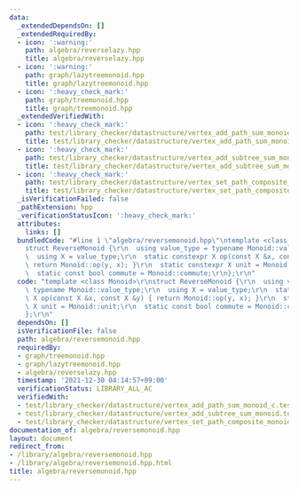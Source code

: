 ```yaml
---
data:
  _extendedDependsOn: []
  _extendedRequiredBy:
  - icon: ':warning:'
    path: algebra/reverselazy.hpp
    title: algebra/reverselazy.hpp
  - icon: ':warning:'
    path: graph/lazytreemonoid.hpp
    title: graph/lazytreemonoid.hpp
  - icon: ':heavy_check_mark:'
    path: graph/treemonoid.hpp
    title: graph/treemonoid.hpp
  _extendedVerifiedWith:
  - icon: ':heavy_check_mark:'
    path: test/library_checker/datastructure/vertex_add_path_sum_monoid_c.test.cpp
    title: test/library_checker/datastructure/vertex_add_path_sum_monoid_c.test.cpp
  - icon: ':heavy_check_mark:'
    path: test/library_checker/datastructure/vertex_add_subtree_sum_monoid.test.cpp
    title: test/library_checker/datastructure/vertex_add_subtree_sum_monoid.test.cpp
  - icon: ':heavy_check_mark:'
    path: test/library_checker/datastructure/vertex_set_path_composite_monoid.test.cpp
    title: test/library_checker/datastructure/vertex_set_path_composite_monoid.test.cpp
  _isVerificationFailed: false
  _pathExtension: hpp
  _verificationStatusIcon: ':heavy_check_mark:'
  attributes:
    links: []
  bundledCode: "#line 1 \"algebra/reversemonoid.hpp\"\ntemplate <class Monoid>\r\n\
    struct ReverseMonoid {\r\n  using value_type = typename Monoid::value_type;\r\n\
    \  using X = value_type;\r\n  static constexpr X op(const X &x, const X &y) {\
    \ return Monoid::op(y, x); }\r\n  static constexpr X unit = Monoid::unit;\r\n\
    \  static const bool commute = Monoid::commute;\r\n};\r\n"
  code: "template <class Monoid>\r\nstruct ReverseMonoid {\r\n  using value_type =\
    \ typename Monoid::value_type;\r\n  using X = value_type;\r\n  static constexpr\
    \ X op(const X &x, const X &y) { return Monoid::op(y, x); }\r\n  static constexpr\
    \ X unit = Monoid::unit;\r\n  static const bool commute = Monoid::commute;\r\n\
    };\r\n"
  dependsOn: []
  isVerificationFile: false
  path: algebra/reversemonoid.hpp
  requiredBy:
  - graph/treemonoid.hpp
  - graph/lazytreemonoid.hpp
  - algebra/reverselazy.hpp
  timestamp: '2021-12-30 04:14:57+09:00'
  verificationStatus: LIBRARY_ALL_AC
  verifiedWith:
  - test/library_checker/datastructure/vertex_add_path_sum_monoid_c.test.cpp
  - test/library_checker/datastructure/vertex_add_subtree_sum_monoid.test.cpp
  - test/library_checker/datastructure/vertex_set_path_composite_monoid.test.cpp
documentation_of: algebra/reversemonoid.hpp
layout: document
redirect_from:
- /library/algebra/reversemonoid.hpp
- /library/algebra/reversemonoid.hpp.html
title: algebra/reversemonoid.hpp
---
```

